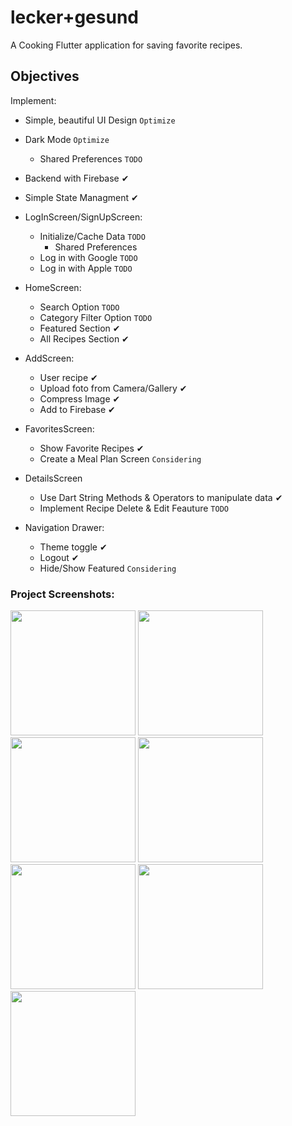 # lecker+gesund

A Cooking Flutter application for saving favorite recipes.

## Objectives
Implement:

- Simple, beautiful UI Design `Optimize`  
- Dark Mode `Optimize` 
    - Shared Preferences `TODO`
    
- Backend with Firebase ✔︎
- Simple State Managment ✔︎

- LogInScreen/SignUpScreen:
    - Initialize/Cache Data `TODO`
        - Shared Preferences
    - Log in with Google `TODO`
    - Log in with Apple `TODO`
    

- HomeScreen: 
    - Search Option `TODO`
    - Category Filter Option `TODO`
    - Featured Section ✔︎
    - All Recipes Section ✔︎

- AddScreen:
    - User recipe ✔︎
    - Upload foto from Camera/Gallery ✔︎
    - Compress Image ✔︎
    - Add to Firebase ✔︎

- FavoritesScreen:
    - Show Favorite Recipes ✔︎
    - Create a Meal Plan Screen `Considering`

- DetailsScreen
    - Use Dart String Methods & Operators to manipulate data ✔︎
    - Implement Recipe Delete & Edit Feauture `TODO`

- Navigation Drawer:
    - Theme toggle ✔︎
    - Logout ✔︎
    - Hide/Show Featured `Considering`
    
### Project Screenshots:

<img src="https://user-images.githubusercontent.com/45144280/105753466-066d2680-5f49-11eb-8d54-d195e992154c.png" width="200" /> <img src="https://user-images.githubusercontent.com/45144280/105754605-91025580-5f4a-11eb-8862-c49a60365ba1.png" width="200" /> <img src="https://user-images.githubusercontent.com/45144280/105729537-a1580780-5f2d-11eb-81a1-3bcd58bbd4f3.png" width="200" /> <img src="https://user-images.githubusercontent.com/45144280/105731428-b0d85000-5f2f-11eb-9d29-95fa9d29f983.png" width="200" /> <img src="https://user-images.githubusercontent.com/45144280/105731436-b3d34080-5f2f-11eb-8d56-5efd7cb4f3ca.png" width="200" /> <img src="https://user-images.githubusercontent.com/45144280/105731457-b7ff5e00-5f2f-11eb-91fd-18b281186b16.png" width="200" /> <img src="https://user-images.githubusercontent.com/45144280/105731464-ba61b800-5f2f-11eb-9d18-9a931accf7a2.png" width="200" />


